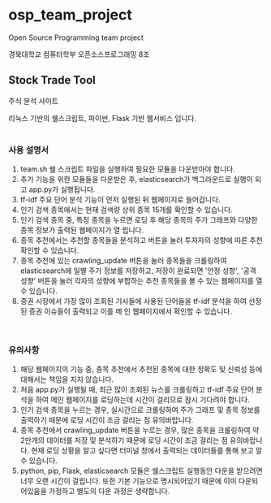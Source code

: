 # osp_team_project
Open Source Programming team project
 
경북대학교 컴퓨터학부 오픈소스프로그래밍 8조

## Stock Trade Tool  
주식 분석 사이트  

리눅스 기반의 쉘스크립트, 파이썬, Flask 기반 웹서비스 입니다.  
<br>

### 사용 설명서

1. team.sh 쉘 스크립트 파일을 실행하여 필요한 모듈을 다운받아야 합니다.
2. 추가 기능을 위한 모듈들을 다운받은 후, elasticsearch가 백그라운드로 실행이 되고 app.py가 실행됩니다.
3. tf-idf 주요 단어 분석 기능이 먼저 실행된 뒤 웹페이지로 들어갑니다.
4. 인기 검색 종목에서는 현재 검색량 상위 종목 15개를 확인할 수 있습니다.
5. 인기 검색 종목 중, 특정 종목을 누르면 로딩 후 해당 종목의 주가 그래프와 다양한 종목 정보가 출력된 웹페이지가 열    립니다.
6. 종목 추천에서는 추천할 종목들을 분석하고 버튼을 눌러 투자자의 성향에 따른 추천 확인할 수 있습니다.
7. 종목 추천에 있는 crawling_update 버튼을 눌러 종목들을 크롤링하여 elasticsearch에 일별 주가 정보를 저장하고, 
   저장이 완료되면 '안정 성향', '공격 성향' 버튼을 눌러 각자의 성향에 부합하는 추천 종목들을 볼 수 있는 웹페이지를    열 수 있습니다.
8. 증권 시장에서 가장 많이 조회된 기사들에 사용된 단어들을 tf-idf 분석을 하여 선정된 증권 이슈들이 출력되고 이를 메    인 웹페이지에서 확인할 수 있습니다.

<br>

### 유의사항

1. 해당 웹페이지의 기능 중, 종목 추천에서 추천된 종목에 대한 정확도 및 신뢰성 등에 대해서는 책임을 지지 않습니다.
2. 처음 app.py가 실행될 때, 최근 많이 조회된 뉴스를 크롤링하고 tf-idf 주요 단어 분석을 하여 메인 웹페이지를 로딩하는데 시간이 걸리므로 잠시 기다려야 합니다.
3. 인기 검색 종목을 누르는 경우, 실시간으로 크롤링하여 주가 그래프 및 종목 정보를 출력하기 때문에 로딩 시간이 조금 걸리는 점 유의바랍니다.
4. 종목 추천에서 crawling_update 버튼을 누르는 경우, 많은 종목을 크롤링하여 약 2만개의 데이터를 저장 및 분석하기 때문에 로딩 시간이 조금 걸리는 점 유의바랍니다. 현재 로딩 상황을 알고 싶다면 터미널 창에서 출력되는 데이터들를 통해 보고 알 수 있습니다.
5. python, pip, Flask, elasticsearch 모듈은 쉘스크립트 실행동안 다운을 받으려면 너무 오랜 시간이 걸립니다. 또한 기본 기능으로 명시되어있기 때문에 이미 다운되어있음을 가정하고 별도의 다운 과정은 생략합니다.

